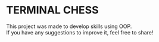 # TERMINAL CHESS

This project was made to develop skills using OOP.  
If you have any suggestions to improve it, feel free to share!




    





